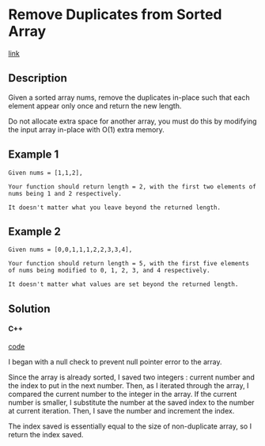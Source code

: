# Remove Duplicates from Sorted Array
[link](https://leetcode.com/explore/interview/card/top-interview-questions-easy/92/array/727/)

Description
---
Given a sorted array nums, remove the duplicates in-place such that each element appear only once and return the new length.

Do not allocate extra space for another array, you must do this by modifying the input array in-place with O(1) extra memory.

Example 1
---
```
Given nums = [1,1,2],

Your function should return length = 2, with the first two elements of nums being 1 and 2 respectively.

It doesn't matter what you leave beyond the returned length.
```

Example 2
---
```
Given nums = [0,0,1,1,1,2,2,3,3,4],

Your function should return length = 5, with the first five elements of nums being modified to 0, 1, 2, 3, and 4 respectively.

It doesn't matter what values are set beyond the returned length.
```

Solution
---
#### C++
[code](https://github.com/swha0901/LeetCode/blob/master/remove-duplicates-from-sorted-array/remove_dup_from_sorted_array.cpp)

I began with a null check to prevent null pointer error to the array.

Since the array is already sorted, I saved two integers : current number and the index to put in the next number.
Then, as I iterated through the array, I compared the current number to the integer in the array. If the current number is smaller, I substitute the number at the saved index to the number at current iteration. Then, I save the number and increment the index.

The index saved is essentially equal to the size of non-duplicate array, so I return the index saved.